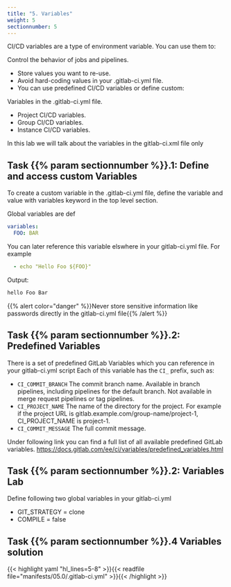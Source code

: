```yaml
---
title: "5. Variables"
weight: 5
sectionnumber: 5
---
```


CI/CD variables are a type of environment variable. You can use them to:

Control the behavior of jobs and pipelines.

* Store values you want to re-use.
* Avoid hard-coding values in your .gitlab-ci.yml file.
* You can use predefined CI/CD variables or define custom:

Variables in the .gitlab-ci.yml file.

* Project CI/CD variables.
* Group CI/CD variables.
* Instance CI/CD variables.

In this lab we will talk about the variables in the gitlab-ci.xml file only


## Task {{% param sectionnumber %}}.1: Define and access custom Variables

To create a custom variable in the .gitlab-ci.yml file, define the variable and value with variables keyword in the top level section.

Global variables are def
```yaml
variables:
  FOO: BAR
```

You can later reference this variable elswhere in your gitlab-ci.yml file. For example
```yaml
  - echo "Hello Foo ${FOO}"
```

Output:
```bash
hello Foo Bar
```
{{% alert color="danger" %}}Never store sensitive information like passwords directly in the gitlab-ci.yml file{{% /alert %}}
<!-- TODO -->

## Task {{% param sectionnumber %}}.2: Predefined Variables


There is a set of predefined GitLab Variables which you can reference in your gitlab-ci.yml script
Each of this variable has the `CI_` prefix, such as:

* `CI_COMMIT_BRANCH` The commit branch name. Available in branch pipelines, including pipelines for the default branch. Not available in merge request pipelines or tag pipelines.
* `CI_PROJECT_NAME` The name of the directory for the project. For example if the project URL is gitlab.example.com/group-name/project-1, CI_PROJECT_NAME is project-1.
* `CI_COMMIT_MESSAGE` The full commit message.

Under following link you can find a full list of all available predefined GitLab variables.
https://docs.gitlab.com/ee/ci/variables/predefined_variables.html


## Task {{% param sectionnumber %}}.2: Variables Lab

Define following two global variables in your gitlab-ci.yml

* GIT_STRATEGY = clone
* COMPILE = false


## Task {{% param sectionnumber %}}.4 Variables solution

{{< highlight yaml "hl_lines=5-8" >}}{{< readfile file="manifests/05.0/.gitlab-ci.yml" >}}{{< /highlight >}}
